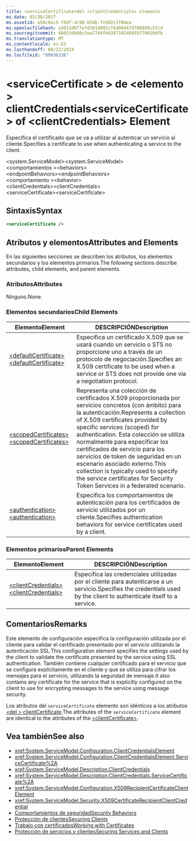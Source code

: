 ```yaml
---
title: <serviceCertificate>del <clientCredentials> elemento
ms.date: 03/30/2017
ms.assetid: e50c0ac5-f0df-4c90-b54b-fc602c1f84ea
ms.openlocfilehash: a3013d0f7efd3014892cf6400447d708809c5fcd
ms.sourcegitcommit: 68653db98c5ea7744fd438710248935f70020dfb
ms.translationtype: MT
ms.contentlocale: es-ES
ms.lasthandoff: 08/22/2019
ms.locfileid: "69936336"
---
```

# <a name="servicecertificate-of-clientcredentials-element"></a><span data-ttu-id="cd9d7-102">\<serviceCertificate > de \<elemento > clientCredentials</span><span class="sxs-lookup"><span data-stu-id="cd9d7-102">\<serviceCertificate> of \<clientCredentials> Element</span></span>
<span data-ttu-id="cd9d7-103">Especifica el certificado que se va a utilizar al autenticar un servicio al cliente.</span><span class="sxs-lookup"><span data-stu-id="cd9d7-103">Specifies a certificate to use when authenticating a service to the client.</span></span>  
  
 <span data-ttu-id="cd9d7-104">\<system.ServiceModel></span><span class="sxs-lookup"><span data-stu-id="cd9d7-104">\<system.ServiceModel></span></span>  
<span data-ttu-id="cd9d7-105">\<comportamientos ></span><span class="sxs-lookup"><span data-stu-id="cd9d7-105">\<behaviors></span></span>  
<span data-ttu-id="cd9d7-106">\<endpointBehaviors></span><span class="sxs-lookup"><span data-stu-id="cd9d7-106">\<endpointBehaviors></span></span>  
<span data-ttu-id="cd9d7-107">\<comportamiento ></span><span class="sxs-lookup"><span data-stu-id="cd9d7-107">\<behavior></span></span>  
<span data-ttu-id="cd9d7-108">\<clientCredentials></span><span class="sxs-lookup"><span data-stu-id="cd9d7-108">\<clientCredentials></span></span>  
<span data-ttu-id="cd9d7-109">\<serviceCertificate></span><span class="sxs-lookup"><span data-stu-id="cd9d7-109">\<serviceCertificate></span></span>  
  
## <a name="syntax"></a><span data-ttu-id="cd9d7-110">Sintaxis</span><span class="sxs-lookup"><span data-stu-id="cd9d7-110">Syntax</span></span>  
  
```xml  
<serviceCertificate />
```  
  
## <a name="attributes-and-elements"></a><span data-ttu-id="cd9d7-111">Atributos y elementos</span><span class="sxs-lookup"><span data-stu-id="cd9d7-111">Attributes and Elements</span></span>  
 <span data-ttu-id="cd9d7-112">En las siguientes secciones se describen los atributos, los elementos secundarios y los elementos primarios.</span><span class="sxs-lookup"><span data-stu-id="cd9d7-112">The following sections describe attributes, child elements, and parent elements.</span></span>  
  
### <a name="attributes"></a><span data-ttu-id="cd9d7-113">Atributos</span><span class="sxs-lookup"><span data-stu-id="cd9d7-113">Attributes</span></span>  
 <span data-ttu-id="cd9d7-114">Ninguno.</span><span class="sxs-lookup"><span data-stu-id="cd9d7-114">None.</span></span>  
  
### <a name="child-elements"></a><span data-ttu-id="cd9d7-115">Elementos secundarios</span><span class="sxs-lookup"><span data-stu-id="cd9d7-115">Child Elements</span></span>  
  
|<span data-ttu-id="cd9d7-116">Elemento</span><span class="sxs-lookup"><span data-stu-id="cd9d7-116">Element</span></span>|<span data-ttu-id="cd9d7-117">DESCRIPCIÓN</span><span class="sxs-lookup"><span data-stu-id="cd9d7-117">Description</span></span>|  
|-------------|-----------------|  
|[<span data-ttu-id="cd9d7-118">\<defaultCertificate></span><span class="sxs-lookup"><span data-stu-id="cd9d7-118">\<defaultCertificate></span></span>](defaultcertificate-element.md)|<span data-ttu-id="cd9d7-119">Especifica un certificado X.509 que se usará cuando un servicio o STS no proporcione uno a través de un protocolo de negociación.</span><span class="sxs-lookup"><span data-stu-id="cd9d7-119">Specifies an X.509 certificate to be used when a service or STS does not provide one via a negotiation protocol.</span></span>|  
|[<span data-ttu-id="cd9d7-120">\<scopedCertificates></span><span class="sxs-lookup"><span data-stu-id="cd9d7-120">\<scopedCertificates></span></span>](scopedcertificates-element.md)|<span data-ttu-id="cd9d7-121">Representa una colección de certificados X.509 proporcionada por servicios concretos (con ámbito) para la autenticación.</span><span class="sxs-lookup"><span data-stu-id="cd9d7-121">Represents a collection of X.509 certificates provided by specific services (scoped) for authentication.</span></span> <span data-ttu-id="cd9d7-122">Esta colección se utiliza normalmente para especificar los certificados de servicio para los servicios de token de seguridad en un escenario asociado externo.</span><span class="sxs-lookup"><span data-stu-id="cd9d7-122">This collection is typically used to specify the service certificates for Security Token Services in a federated scenario.</span></span>|  
|[<span data-ttu-id="cd9d7-123">\<authentication></span><span class="sxs-lookup"><span data-stu-id="cd9d7-123">\<authentication></span></span>](authentication-of-servicecertificate-element.md)|<span data-ttu-id="cd9d7-124">Especifica los comportamientos de autenticación para los certificados de servicio utilizados por un cliente.</span><span class="sxs-lookup"><span data-stu-id="cd9d7-124">Specifies authentication behaviors for service certificates used by a client.</span></span>|  
  
### <a name="parent-elements"></a><span data-ttu-id="cd9d7-125">Elementos primarios</span><span class="sxs-lookup"><span data-stu-id="cd9d7-125">Parent Elements</span></span>  
  
|<span data-ttu-id="cd9d7-126">Elemento</span><span class="sxs-lookup"><span data-stu-id="cd9d7-126">Element</span></span>|<span data-ttu-id="cd9d7-127">DESCRIPCIÓN</span><span class="sxs-lookup"><span data-stu-id="cd9d7-127">Description</span></span>|  
|-------------|-----------------|  
|[<span data-ttu-id="cd9d7-128">\<clientCredentials></span><span class="sxs-lookup"><span data-stu-id="cd9d7-128">\<clientCredentials></span></span>](clientcredentials.md)|<span data-ttu-id="cd9d7-129">Especifica las credenciales utilizadas por el cliente para autenticarse a un servicio.</span><span class="sxs-lookup"><span data-stu-id="cd9d7-129">Specifies the credentials used by the client to authenticate itself to a service.</span></span>|  
  
## <a name="remarks"></a><span data-ttu-id="cd9d7-130">Comentarios</span><span class="sxs-lookup"><span data-stu-id="cd9d7-130">Remarks</span></span>  
 <span data-ttu-id="cd9d7-131">Este elemento de configuración especifica la configuración utilizada por el cliente para validar el certificado presentado por el servicio utilizando la autenticación SSL.</span><span class="sxs-lookup"><span data-stu-id="cd9d7-131">This configuration element specifies the settings used by the client to validate the certificate presented by the service using SSL authentication.</span></span> <span data-ttu-id="cd9d7-132">También contiene cualquier certificado para el servicio que se configura explícitamente en el cliente y que se utiliza para cifrar los mensajes para el servicio, utilizando la seguridad de mensaje.</span><span class="sxs-lookup"><span data-stu-id="cd9d7-132">It also contains any certificate for the service that is explicitly configured on the client to use for encrypting messages to the service using message security.</span></span>  
  
 <span data-ttu-id="cd9d7-133">Los atributos del `serviceCertificate` elemento son idénticos a los atributos [ \<del > clientCertificate](clientcertificate-of-clientcredentials-element.md).</span><span class="sxs-lookup"><span data-stu-id="cd9d7-133">The attributes of the `serviceCertificate` element are identical to the attributes of the [\<clientCertificate>](clientcertificate-of-clientcredentials-element.md).</span></span>  
  
## <a name="see-also"></a><span data-ttu-id="cd9d7-134">Vea también</span><span class="sxs-lookup"><span data-stu-id="cd9d7-134">See also</span></span>

- <xref:System.ServiceModel.Configuration.ClientCredentialsElement>
- <xref:System.ServiceModel.Configuration.ClientCredentialsElement.ServiceCertificate%2A>
- <xref:System.ServiceModel.Description.ClientCredentials>
- <xref:System.ServiceModel.Description.ClientCredentials.ServiceCertificate%2A>
- <xref:System.ServiceModel.Configuration.X509RecipientCertificateClientElement>
- <xref:System.ServiceModel.Security.X509CertificateRecipientClientCredential>
- [<span data-ttu-id="cd9d7-135">Comportamientos de seguridad</span><span class="sxs-lookup"><span data-stu-id="cd9d7-135">Security Behaviors</span></span>](../../../wcf/feature-details/security-behaviors-in-wcf.md)
- [<span data-ttu-id="cd9d7-136">Protección de clientes</span><span class="sxs-lookup"><span data-stu-id="cd9d7-136">Securing Clients</span></span>](../../../wcf/securing-clients.md)
- [<span data-ttu-id="cd9d7-137">Trabajo con certificados</span><span class="sxs-lookup"><span data-stu-id="cd9d7-137">Working with Certificates</span></span>](../../../wcf/feature-details/working-with-certificates.md)
- [<span data-ttu-id="cd9d7-138">Protección de servicios y clientes</span><span class="sxs-lookup"><span data-stu-id="cd9d7-138">Securing Services and Clients</span></span>](../../../wcf/feature-details/securing-services-and-clients.md)
